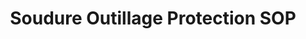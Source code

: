 ---
title: "Soudure Outillage Protection SOP"
url: /pantin/soudure-outillage-protection-sop/
shop: vente en gros
---